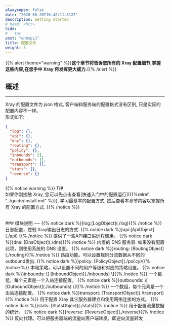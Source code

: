 ```yaml
---
alwaysopen: false
date: "2020-08-20T16:42:11.812Z"
description: Getting started
# head: <hr/>
hide:
# - toc
post: "&nbsp;📜"
title: 配置文件
weight: 3
---
```


{{% alert theme="warning" %}}**这个章节将告诉您所有的 Xray 配置细节,掌握这些内容,在您手中 Xray 将发挥更大威力.**{{% /alert %}}

## 概述

---

Xray 的配置文件为 json 格式, 客户端和服务端的配置格式没有区别, 只是实际的配置内容不一样。  
形式如下:

```json
{
  "log": {},
  "api": {},
  "dns": {},
  "routing": {},
  "policy": {},
  "inbounds": [],
  "outbounds": [],
  "transport": {},
  "stats": {},
  "reverse": {}
}
```

{{% notice warning %}}
**TIP**\
如果你刚接触 Xray, 您可以先点击查看[快速入门中的配置运行]({{%relref "../guide/install.md" %}}), 学习最基本的配置方式, 然后查看本章节内容以掌握所有 Xray 的配置方式.
{{% /notice %}}

<br />
### 模块说明
---
{{% notice dark %}}log:[LogObject](./log){{% /notice %}}
日志配置，控制 Xray输出日志的方式. 
{{% notice dark %}}api:[ApiObject](./api) {{% /notice %}}
提供了一些API接口供远程调用。
{{% notice dark %}}dns: [DnsObject](./dns){{% /notice %}}
内置的 DNS 服务器. 如果没有配置此项，则使用系统的 DNS 设置。
{{% notice dark %}}routing: [RoutingObject](./routing){{% /notice %}}
路由功能。可以设置规则分流数据从不同的outbound发出.
{{% notice dark %}}policy: [PolicyObject](./policy){{% /notice %}}
本地策略，可以设置不同的用户等级和对应的策略设置。
{{% notice dark %}}inbounds: \[ [InboundObject](./inbounds) \]{{% /notice %}}
一个数组，每个元素是一个入站连接配置。
{{% notice dark %}}outbounds: \[ [OutboundObject](./outbounds) \]{{% /notice %}}
一个数组，每个元素是一个出站连接配置。
{{% notice dark %}}transport: [TransportObject](./transport){{% /notice %}}
用于配置 Xray 其它服务器建立和使用网络连接的方式。
{{% notice dark %}}stats: [StatsObject](./stats){{% /notice %}}
用于配置流量数据的统计。
{{% notice dark %}}reverse: [ReverseObject](./reverse){{% /notice %}}
反向代理。可以把服务器端的流量向客户端转发，即逆向流量转发
